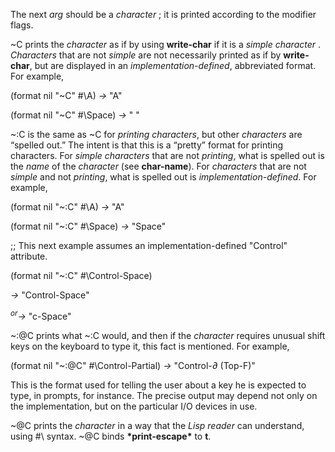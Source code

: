  



The next *arg* should be a *character* ; it is printed according to the modifier flags. 



&#126;C prints the *character* as if by using **write-char** if it is a *simple character* . *Characters* that are not *simple* are not necessarily printed as if by **write-char**, but are displayed in an *implementation-defined*, abbreviated format. For example, 



(format nil "&#126;C" #\A) *→* "A" 



(format nil "&#126;C" #\Space) *→* " " 



&#126;:C is the same as &#126;C for *printing characters*, but other *characters* are “spelled out.” The intent is that this is a “pretty” format for printing characters. For *simple characters* that are not *printing*, what is spelled out is the *name* of the *character* (see **char-name**). For *characters* that are not *simple* and not *printing*, what is spelled out is *implementation-defined*. For example, 



(format nil "&#126;:C" #\A) *→* "A" 



(format nil "&#126;:C" #\Space) *→* "Space" 



;; This next example assumes an implementation-defined "Control" attribute. 



(format nil "&#126;:C" #\Control-Space) 



*→* "Control-Space" 



<i><sup>or</sup>→</i> "c-Space" 



&#126;:@C prints what &#126;:C would, and then if the *character* requires unusual shift keys on the keyboard to type it, this fact is mentioned. For example, 



(format nil "&#126;:@C" #\Control-Partial) *→* "Control-*∂* (Top-F)" 



This is the format used for telling the user about a key he is expected to type, in prompts, for instance. The precise output may depend not only on the implementation, but on the particular I/O devices in use. 







 



 



&#126;@C prints the *character* in a way that the *Lisp reader* can understand, using #\ syntax. &#126;@C binds **\*print-escape\*** to **t**. 



